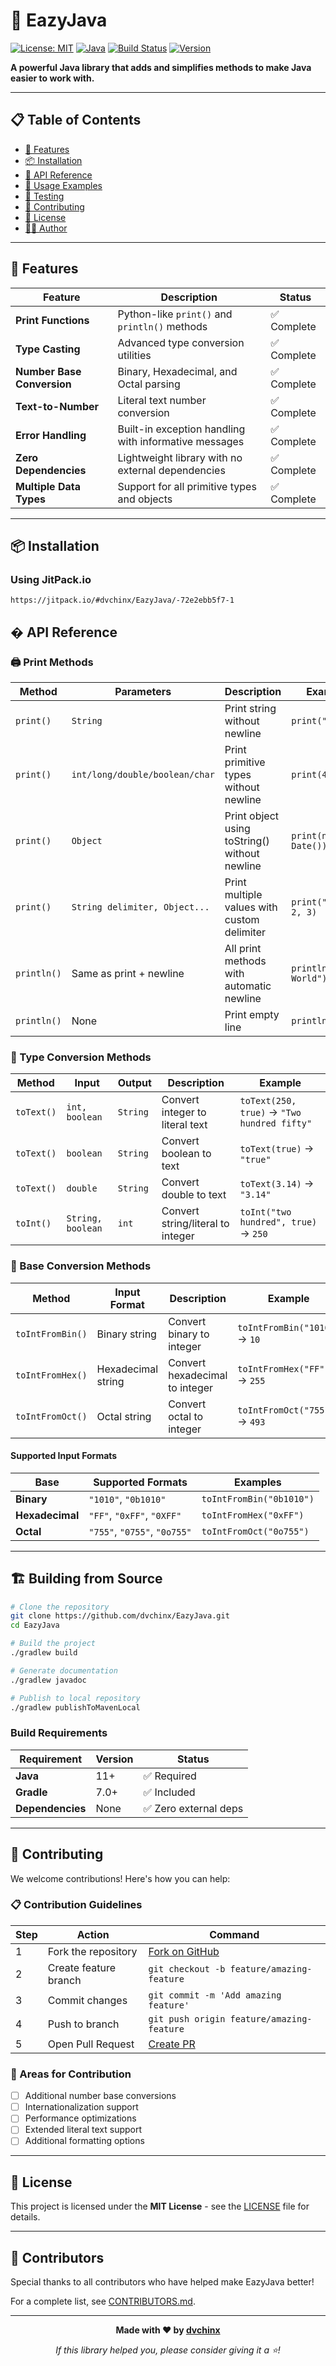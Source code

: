 # 🚀 EazyJava

[![License: MIT](https://img.shields.io/badge/License-MIT-yellow.svg)](https://opensource.org/licenses/MIT)
[![Java](https://img.shields.io/badge/Java-11%2B-orange.svg)](https://www.oracle.com/java/)
[![Build Status](https://img.shields.io/badge/build-passing-brightgreen.svg)](https://github.com/dvchinx/EazyJava)
[![Version](https://img.shields.io/badge/version-1.0.0-blue.svg)](https://github.com/dvchinx/EazyJava/releases)

**A powerful Java library that adds and simplifies methods to make Java easier to work with.**

---

## 📋 Table of Contents

- [🌟 Features](#-features)
- [📦 Installation](#-installation)
- [🔧 API Reference](#-api-reference)
- [📖 Usage Examples](#-usage-examples)
- [🧪 Testing](#-testing)
- [🤝 Contributing](#-contributing)
- [📄 License](#-license)
- [👨‍💻 Author](#-author)

---

## 🌟 Features

| Feature | Description | Status |
|---------|-------------|--------|
| **Print Functions** | Python-like `print()` and `println()` methods | ✅ Complete |
| **Type Casting** | Advanced type conversion utilities | ✅ Complete |
| **Number Base Conversion** | Binary, Hexadecimal, and Octal parsing | ✅ Complete |
| **Text-to-Number** | Literal text number conversion | ✅ Complete |
| **Error Handling** | Built-in exception handling with informative messages | ✅ Complete |
| **Zero Dependencies** | Lightweight library with no external dependencies | ✅ Complete |
| **Multiple Data Types** | Support for all primitive types and objects | ✅ Complete |

---

## 📦 Installation

### Using JitPack.io
`https://jitpack.io/#dvchinx/EazyJava/-72e2ebb5f7-1`

## � API Reference

### 🖨️ Print Methods

| Method | Parameters | Description | Example |
|--------|------------|-------------|---------|
| `print()` | `String` | Print string without newline | `print("Hello")` |
| `print()` | `int/long/double/boolean/char` | Print primitive types without newline | `print(42)` |
| `print()` | `Object` | Print object using toString() without newline | `print(new Date())` |
| `print()` | `String delimiter, Object...` | Print multiple values with custom delimiter | `print(", ", 1, 2, 3)` |
| `println()` | Same as print + newline | All print methods with automatic newline | `println("Hello World")` |
| `println()` | None | Print empty line | `println()` |

### 🔄 Type Conversion Methods

| Method | Input | Output | Description | Example |
|--------|-------|--------|-------------|---------|
| `toText()` | `int, boolean` | `String` | Convert integer to literal text | `toText(250, true)` → `"Two hundred fifty"` |
| `toText()` | `boolean` | `String` | Convert boolean to text | `toText(true)` → `"true"` |
| `toText()` | `double` | `String` | Convert double to text | `toText(3.14)` → `"3.14"` |
| `toInt()` | `String, boolean` | `int` | Convert string/literal to integer | `toInt("two hundred", true)` → `250` |

### 🔢 Base Conversion Methods

| Method | Input Format | Description | Example |
|--------|--------------|-------------|---------|
| `toIntFromBin()` | Binary string | Convert binary to integer | `toIntFromBin("1010")` → `10` |
| `toIntFromHex()` | Hexadecimal string | Convert hexadecimal to integer | `toIntFromHex("FF")` → `255` |
| `toIntFromOct()` | Octal string | Convert octal to integer | `toIntFromOct("755")` → `493` |

#### Supported Input Formats

| Base | Supported Formats | Examples |
|------|------------------|----------|
| **Binary** | `"1010"`, `"0b1010"` | `toIntFromBin("0b1010")` |
| **Hexadecimal** | `"FF"`, `"0xFF"`, `"0XFF"` | `toIntFromHex("0xFF")` |
| **Octal** | `"755"`, `"0755"`, `"0o755"` | `toIntFromOct("0o755")` |

---

## 🏗️ Building from Source

```bash
# Clone the repository
git clone https://github.com/dvchinx/EazyJava.git
cd EazyJava

# Build the project
./gradlew build

# Generate documentation
./gradlew javadoc

# Publish to local repository
./gradlew publishToMavenLocal
```

### Build Requirements

| Requirement | Version | Status |
|-------------|---------|--------|
| **Java** | 11+ | ✅ Required |
| **Gradle** | 7.0+ | ✅ Included |
| **Dependencies** | None | ✅ Zero external deps |

---

## 🤝 Contributing

We welcome contributions! Here's how you can help:

### 📋 Contribution Guidelines

| Step | Action | Command |
|------|--------|---------|
| 1 | Fork the repository | [Fork on GitHub](https://github.com/dvchinx/EazyJava/fork) |
| 2 | Create feature branch | `git checkout -b feature/amazing-feature` |
| 3 | Commit changes | `git commit -m 'Add amazing feature'` |
| 4 | Push to branch | `git push origin feature/amazing-feature` |
| 5 | Open Pull Request | [Create PR](https://github.com/dvchinx/EazyJava/pulls) |

### 🎯 Areas for Contribution

- [ ] Additional number base conversions
- [ ] Internationalization support
- [ ] Performance optimizations
- [ ] Extended literal text support
- [ ] Additional formatting options

---

## 📄 License

This project is licensed under the **MIT License** - see the [LICENSE](LICENSE) file for details.

---

## 🙏 Contributors

Special thanks to all contributors who have helped make EazyJava better!

For a complete list, see [CONTRIBUTORS.md](CONTRIBUTORS.md).

---

<div align="center">

**Made with ❤️ by [dvchinx](https://github.com/dvchinx)**

*If this library helped you, please consider giving it a ⭐!*

</div>
